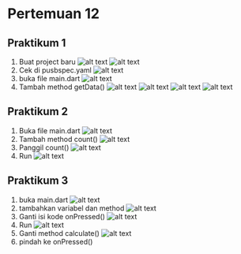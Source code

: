 # Pertemuan 12 

## Praktikum 1
1. Buat project baru
![alt text](image.png)
![alt text](image-1.png)
2. Cek di pusbspec.yaml
![alt text](image-2.png)
3. buka file main.dart
![alt text](image-3.png)
4. Tambah method getData()
![alt text](image-4.png)
![alt text](image-5.png)
![alt text](image-6.png)
![alt text](image-7.png)

## Praktikum 2
1. Buka file main.dart
![alt text](image-8.png)
2. Tambah method count()
![alt text](image-10.png)
3. Panggil count()
![alt text](image-9.png)
4. Run 
![alt text](image-11.png)

## Praktikum 3
1. buka main.dart
![alt text](image-12.png)
2. tambahkan variabel dan method
![alt text](image-13.png)
3. Ganti isi kode onPressed()
![alt text](image-14.png)
4. Run
![alt text](image-15.png)
5. Ganti method calculate()
![alt text](image-16.png)
6. pindah ke onPressed()
